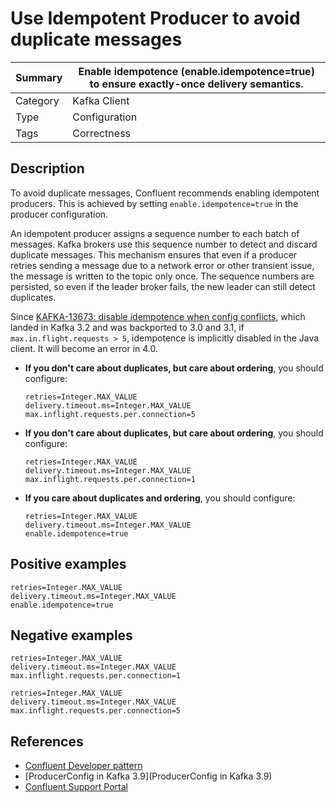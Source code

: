 # Use Idempotent Producer to avoid duplicate messages

| Summary  | Enable idempotence (enable.idempotence=true) to ensure exactly-once delivery semantics. |
|----------|----------------------------------------------------------------------------------------|
| Category | Kafka Client                                                                           |
| Type     | Configuration                                                                          |
| Tags     | Correctness                                                                            |

## Description

To avoid duplicate messages, Confluent recommends enabling idempotent producers. This is achieved by setting `enable.idempotence=true` in the producer configuration.

An idempotent producer assigns a sequence number to each batch of messages. Kafka brokers use this sequence number to detect and discard duplicate messages. This mechanism ensures that even if a producer retries sending a message due to a network error or other transient issue, the message is written to the topic only once. The sequence numbers are persisted, so even if the leader broker fails, the new leader can still detect duplicates.

Since [KAFKA-13673: disable idempotence when config conflicts](https://link.to/kafka-13673), which landed in Kafka 3.2 and was backported to 3.0 and 3.1, if `max.in.flight.requests > 5`, idempotence is implicitly disabled in the Java client. It will become an error in 4.0.

- **If you don't care about duplicates, but care about ordering**, you should configure:

  ```plaintext
  retries=Integer.MAX_VALUE
  delivery.timeout.ms=Integer.MAX_VALUE
  max.inflight.requests.per.connection=5
  ```

- **If you don't care about duplicates, but care about ordering**, you should configure:

  ```plaintext
  retries=Integer.MAX_VALUE
  delivery.timeout.ms=Integer.MAX_VALUE
  max.inflight.requests.per.connection=1
  ```

- **If you care about duplicates and ordering**, you should configure:

  ```plaintext
  retries=Integer.MAX_VALUE
  delivery.timeout.ms=Integer.MAX_VALUE
  enable.idempotence=true
  ```

## Positive examples

```plaintext
retries=Integer.MAX_VALUE
delivery.timeout.ms=Integer.MAX_VALUE
enable.idempotence=true
```

## Negative examples

```plaintext
retries=Integer.MAX_VALUE
delivery.timeout.ms=Integer.MAX_VALUE
max.inflight.requests.per.connection=1
```

```plaintext
retries=Integer.MAX_VALUE
delivery.timeout.ms=Integer.MAX_VALUE
max.inflight.requests.per.connection=5
```

## References

- [Confluent Developer pattern](https://developer.confluent.io/patterns/event-processing/idempotent-writer/)
- [ProducerConfig in Kafka 3.9](ProducerConfig in Kafka 3.9)
- [Confluent Support Portal](https://support.confluent.io/hc/en-us/articles/360060854672-Confluent-Platform-Producers-and-Consumers#producer_configs)
